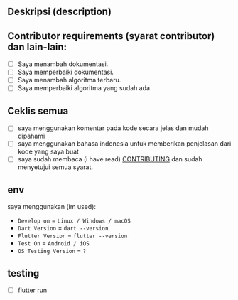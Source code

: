 ## Deskripsi (description)

<!-- deskripsikan tentang perubahan yang kamu berikan -->

## Contributor requirements (syarat contributor) dan lain-lain:

- [ ] Saya menambah dokumentasi.
- [ ] Saya memperbaiki dokumentasi.
- [ ] Saya menambah algoritma terbaru.
- [ ] Saya memperbaiki algoritma yang sudah ada.

## Ceklis semua

- [ ] saya menggunakan komentar pada kode secara jelas dan mudah dipahami
- [ ] saya menggunakan bahasa indonesia untuk memberikan penjelasan dari kode yang saya buat
- [ ] saya sudah membaca (i have read) [CONTRIBUTING](https://github.com/kanggara/GoTMP_Apps/blob/main/CONTRIBUTING.md) dan sudah menyetujui semua syarat.

## env

saya menggunakan (im used):

- `Develop on` = `Linux / Windows / macOS`
- `Dart Version` = `dart --version`
- `Flutter Version` = `flutter --version`
- `Test On` = `Android / iOS`
- `OS Testing Version` = `?`

## testing

- [ ] flutter run

<!-- jika ada gagal pada salah satu test kami akan mengeceknya kembali -->
<!-- if there is a failure in one of the tests we will check it again -->
